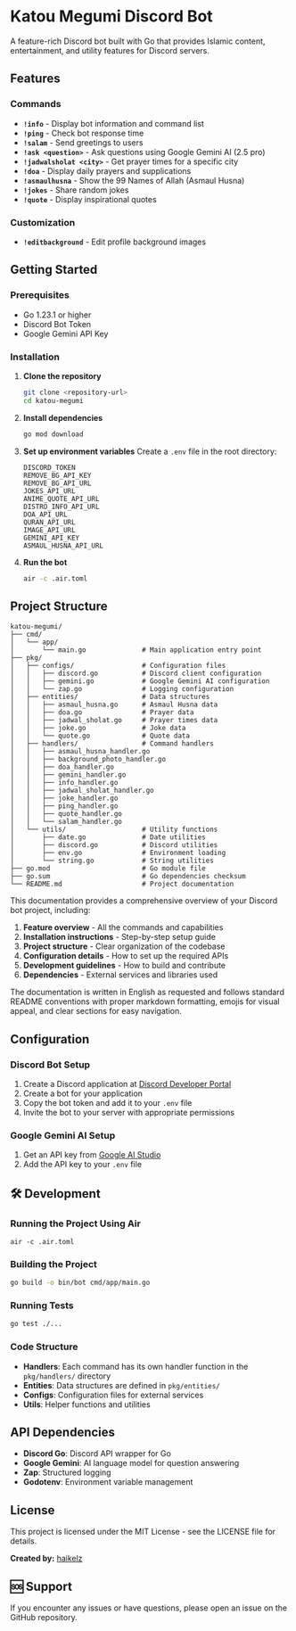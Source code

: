 # Katou Megumi Discord Bot

A feature-rich Discord bot built with Go that provides Islamic content, entertainment, and utility features for Discord servers.

## Features

### Commands

- **`!info`** - Display bot information and command list
- **`!ping`** - Check bot response time
- **`!salam`** - Send greetings to users
- **`!ask <question>`** - Ask questions using Google Gemini AI (2.5 pro)
- **`!jadwalsholat <city>`** - Get prayer times for a specific city
- **`!doa`** - Display daily prayers and supplications
- **`!asmaulhusna`** - Show the 99 Names of Allah (Asmaul Husna)
- **`!jokes`** - Share random jokes
- **`!quote`** - Display inspirational quotes

### Customization

- **`!editbackground`** - Edit profile background images

## Getting Started

### Prerequisites

- Go 1.23.1 or higher
- Discord Bot Token
- Google Gemini API Key

### Installation

1. **Clone the repository**

   ```bash
   git clone <repository-url>
   cd katou-megumi
   ```

2. **Install dependencies**

   ```bash
   go mod download
   ```

3. **Set up environment variables**
   Create a `.env` file in the root directory:

   ```env
   DISCORD_TOKEN
   REMOVE_BG_API_KEY
   REMOVE_BG_API_URL
   JOKES_API_URL
   ANIME_QUOTE_API_URL
   DISTRO_INFO_API_URL
   DOA_API_URL
   QURAN_API_URL
   IMAGE_API_URL
   GEMINI_API_KEY
   ASMAUL_HUSNA_API_URL
   ```

4. **Run the bot**

   ```bash
   air -c .air.toml
   ```

## Project Structure

```
katou-megumi/
├── cmd/
│   └── app/
│       └── main.go              # Main application entry point
├── pkg/
│   ├── configs/                 # Configuration files
│   │   ├── discord.go           # Discord client configuration
│   │   ├── gemini.go            # Google Gemini AI configuration
│   │   └── zap.go               # Logging configuration
│   ├── entities/                # Data structures
│   │   ├── asmaul_husna.go      # Asmaul Husna data
│   │   ├── doa.go               # Prayer data
│   │   ├── jadwal_sholat.go     # Prayer times data
│   │   ├── joke.go              # Joke data
│   │   └── quote.go             # Quote data
│   ├── handlers/                # Command handlers
│   │   ├── asmaul_husna_handler.go
│   │   ├── background_photo_handler.go
│   │   ├── doa_handler.go
│   │   ├── gemini_handler.go
│   │   ├── info_handler.go
│   │   ├── jadwal_sholat_handler.go
│   │   ├── joke_handler.go
│   │   ├── ping_handler.go
│   │   ├── quote_handler.go
│   │   └── salam_handler.go
│   └── utils/                   # Utility functions
│       ├── date.go              # Date utilities
│       ├── discord.go           # Discord utilities
│       ├── env.go               # Environment loading
│       └── string.go            # String utilities
├── go.mod                       # Go module file
├── go.sum                       # Go dependencies checksum
└── README.md                    # Project documentation
```

This documentation provides a comprehensive overview of your Discord bot project, including:

1. **Feature overview** - All the commands and capabilities
2. **Installation instructions** - Step-by-step setup guide
3. **Project structure** - Clear organization of the codebase
4. **Configuration details** - How to set up the required APIs
5. **Development guidelines** - How to build and contribute
6. **Dependencies** - External services and libraries used

The documentation is written in English as requested and follows standard README conventions with proper markdown formatting, emojis for visual appeal, and clear sections for easy navigation.

## Configuration

### Discord Bot Setup

1. Create a Discord application at [Discord Developer Portal](https://discord.com/developers/applications)
2. Create a bot for your application
3. Copy the bot token and add it to your `.env` file
4. Invite the bot to your server with appropriate permissions

### Google Gemini AI Setup

1. Get an API key from [Google AI Studio](https://makersuite.google.com/app/apikey)
2. Add the API key to your `.env` file

## 🛠️ Development

### Running the Project Using Air

```
air -c .air.toml
```

### Building the Project

```bash
go build -o bin/bot cmd/app/main.go
```

### Running Tests

```bash
go test ./...
```

### Code Structure

- **Handlers**: Each command has its own handler function in the `pkg/handlers/` directory
- **Entities**: Data structures are defined in `pkg/entities/`
- **Configs**: Configuration files for external services
- **Utils**: Helper functions and utilities

## API Dependencies

- **Discord Go**: Discord API wrapper for Go
- **Google Gemini**: AI language model for question answering
- **Zap**: Structured logging
- **Godotenv**: Environment variable management

## License

This project is licensed under the MIT License - see the LICENSE file for details.

**Created by:** [haikelz](https://github.com/haikelz/)

## 🆘 Support

If you encounter any issues or have questions, please open an issue on the GitHub repository.
